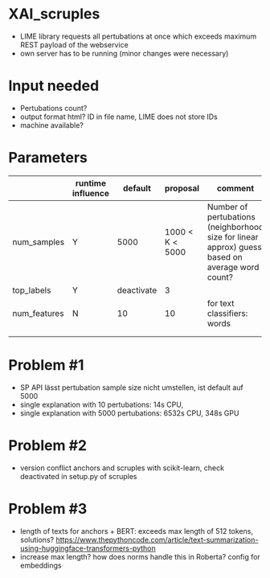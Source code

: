 # XAI_scruples

- LIME library requests all pertubations at once which exceeds maximum REST payload of the webservice
- own server has to be running (minor changes were necessary)


# Input needed
- Pertubations count?
- output format html? ID in file name, LIME does not store IDs
- machine available?

# Parameters
|              | runtime influence | default    | proposal        | comment                                                                                            |
|--------------|-------------------|------------|-----------------|----------------------------------------------------------------------------------------------------|
| num_samples  | Y                 | 5000       | 1000 < K < 5000 | Number of pertubations (neighborhood size for linear approx)  guess based on average word count?   |
| top_labels   | Y                 | deactivate | 3               |                                                                                                    |
| num_features | N                 | 10         | 10              | for text classifiers: words                                                                        |
|              |                   |            |                 |                                                                                                    |
|              |                   |            |                 |                                                                                                    |

# Problem #1

- SP API lässt pertubation sample size nicht umstellen, ist default auf 5000
- single explanation with 10 pertubations: 14s CPU, 
- single explanation with 5000 pertubations: 6532s CPU, 348s GPU



# Problem #2

- version conflict anchors and scruples with scikit-learn, check deactivated in setup.py of scruples

# Problem #3

- length of texts for anchors + BERT: exceeds max length of 512 tokens, solutions? https://www.thepythoncode.com/article/text-summarization-using-huggingface-transformers-python 
-  increase max length? how does norms handle this in Roberta? config for embeddings 